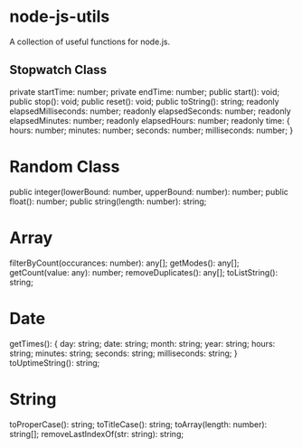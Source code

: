 # node-js-utils
A collection of useful functions for node.js.

## Stopwatch Class
private startTime: number;
private endTime: number;
public start(): void;
public stop(): void;
public reset(): void;
public toString(): string;
readonly elapsedMilliseconds: number;
readonly elapsedSeconds: number;
readonly elapsedMinutes: number;
readonly elapsedHours: number;
readonly time: {
    hours: number;
    minutes: number;
    seconds: number;
    milliseconds: number;
}

# Random Class
public integer(lowerBound: number, upperBound: number): number;
public float(): number;
public string(length: number): string;

# Array
filterByCount(occurances: number): any[];
getModes(): any[];
getCount(value: any): number;
removeDuplicates(): any[];
toListString(): string;

# Date 
getTimes(): {
    day: string;
    date: string;
    month: string;
    year: string;
    hours: string;
    minutes: string;
    seconds: string;
    milliseconds: string;
}
toUptimeString(): string;

# String
toProperCase(): string;
toTitleCase(): string;
toArray(length: number): string[];
removeLastIndexOf(str: string): string;